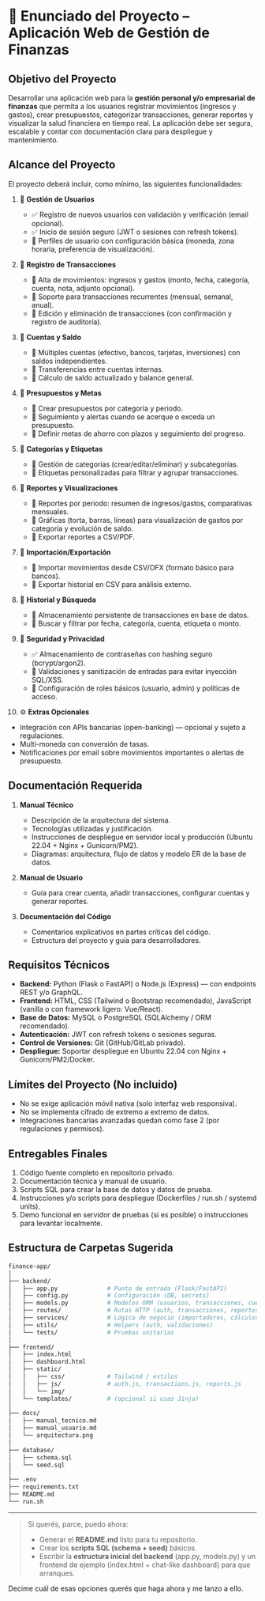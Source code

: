 # 📄 Enunciado del Proyecto – Aplicación Web de Gestión de Finanzas

## Objetivo del Proyecto

Desarrollar una aplicación web para la **gestión personal y/o empresarial de finanzas** que permita a los usuarios registrar movimientos (ingresos y gastos), crear presupuestos, categorizar transacciones, generar reportes y visualizar la salud financiera en tiempo real. La aplicación debe ser segura, escalable y contar con documentación clara para despliegue y mantenimiento.

## Alcance del Proyecto

El proyecto deberá incluir, como mínimo, las siguientes funcionalidades:

1. 🔴 **Gestión de Usuarios**

   * ✅ Registro de nuevos usuarios con validación y verificación (email opcional).
   * ✅ Inicio de sesión seguro (JWT o sesiones con refresh tokens).
   * 🔴 Perfiles de usuario con configuración básica (moneda, zona horaria, preferencia de visualización).

2. 🔴 **Registro de Transacciones**

   * 🔴 Alta de movimientos: ingresos y gastos (monto, fecha, categoría, cuenta, nota, adjunto opcional).
   * 🔴 Soporte para transacciones recurrentes (mensual, semanal, anual).
   * 🔴 Edición y eliminación de transacciones (con confirmación y registro de auditoría).

3. 🔴 **Cuentas y Saldo**

   * 🔴 Múltiples cuentas (efectivo, bancos, tarjetas, inversiones) con saldos independientes.
   * 🔴 Transferencias entre cuentas internas.
   * 🔴 Cálculo de saldo actualizado y balance general.

4. 🔴 **Presupuestos y Metas**

   * 🔴 Crear presupuestos por categoría y periodo.
   * 🔴 Seguimiento y alertas cuando se acerque o exceda un presupuesto.
   * 🔴 Definir metas de ahorro con plazos y seguimiento del progreso.

5. 🔴 **Categorías y Etiquetas**

   * 🔴 Gestión de categorías (crear/editar/eliminar) y subcategorías.
   * 🔴 Etiquetas personalizadas para filtrar y agrupar transacciones.

6. 🔴 **Reportes y Visualizaciones**

   * 🔴 Reportes por periodo: resumen de ingresos/gastos, comparativas mensuales.
   * 🔴 Gráficas (torta, barras, líneas) para visualización de gastos por categoría y evolución de saldo.
   * 🔴 Exportar reportes a CSV/PDF.

7. 🔴 **Importación/Exportación**

   * 🔴 Importar movimientos desde CSV/OFX (formato básico para bancos).
   * 🔴 Exportar historial en CSV para análisis externo.

8. 🔴 **Historial y Búsqueda**

   * 🔴 Almacenamiento persistente de transacciones en base de datos.
   * 🔴 Buscar y filtrar por fecha, categoría, cuenta, etiqueta o monto.

9. 🔴 **Seguridad y Privacidad**

   * ✅ Almacenamiento de contraseñas con hashing seguro (bcrypt/argon2).
   * 🔴 Validaciones y sanitización de entradas para evitar inyección SQL/XSS.
   * 🔴 Configuración de roles básicos (usuario, admin) y políticas de acceso.

10. ⚙️ **Extras Opcionales**

* Integración con APIs bancarias (open-banking) — opcional y sujeto a regulaciones.
* Multi-moneda con conversión de tasas.
* Notificaciones por email sobre movimientos importantes o alertas de presupuesto.

## Documentación Requerida

1. **Manual Técnico**

   * Descripción de la arquitectura del sistema.
   * Tecnologías utilizadas y justificación.
   * Instrucciones de despliegue en servidor local y producción (Ubuntu 22.04 + Nginx + Gunicorn/PM2).
   * Diagramas: arquitectura, flujo de datos y modelo ER de la base de datos.

2. **Manual de Usuario**

   * Guía para crear cuenta, añadir transacciones, configurar cuentas y generar reportes.

3. **Documentación del Código**

   * Comentarios explicativos en partes críticas del código.
   * Estructura del proyecto y guía para desarrolladores.

## Requisitos Técnicos

* **Backend:** Python (Flask o FastAPI) o Node.js (Express) — con endpoints REST y/o GraphQL.
* **Frontend:** HTML, CSS (Tailwind o Bootstrap recomendado), JavaScript (vanilla o con framework ligero: Vue/React).
* **Base de Datos:** MySQL o PostgreSQL (SQLAlchemy / ORM recomendado).
* **Autenticación:** JWT con refresh tokens o sesiones seguras.
* **Control de Versiones:** Git (GitHub/GitLab privado).
* **Despliegue:** Soportar despliegue en Ubuntu 22.04 con Nginx + Gunicorn/PM2/Docker.

## Límites del Proyecto (No incluido)

* No se exige aplicación móvil nativa (solo interfaz web responsiva).
* No se implementa cifrado de extremo a extremo de datos.
* Integraciones bancarias avanzadas quedan como fase 2 (por regulaciones y permisos).

## Entregables Finales

1. Código fuente completo en repositorio privado.
2. Documentación técnica y manual de usuario.
3. Scripts SQL para crear la base de datos y datos de prueba.
4. Instrucciones y/o scripts para despliegue (Dockerfiles / run.sh / systemd units).
5. Demo funcional en servidor de pruebas (si es posible) o instrucciones para levantar localmente.

## Estructura de Carpetas Sugerida

```bash
finance-app/
│
├── backend/
│   ├── app.py              # Punto de entrada (Flask/FastAPI)
│   ├── config.py           # Configuración (DB, secrets)
│   ├── models.py           # Modelos ORM (usuarios, transacciones, cuentas, presupuestos)
│   ├── routes/             # Rutas HTTP (auth, transacciones, reportes)
│   ├── services/           # Lógica de negocio (importadores, cálculos)
│   ├── utils/              # Helpers (auth, validaciones)
│   └── tests/              # Pruebas unitarias
│
├── frontend/
│   ├── index.html
│   ├── dashboard.html
│   ├── static/
│   │   ├── css/            # Tailwind / estilos
│   │   ├── js/             # auth.js, transactions.js, reports.js
│   │   └── img/
│   └── templates/          # (opcional si usas Jinja)
│
├── docs/
│   ├── manual_tecnico.md
│   ├── manual_usuario.md
│   └── arquitectura.png
│
├── database/
│   ├── schema.sql
│   └── seed.sql
│
├── .env
├── requirements.txt
├── README.md
└── run.sh
```

---

> Si querés, parce, puedo ahora:
>
> * Generar el **README.md** listo para tu repositorio.
> * Crear los **scripts SQL (schema + seed)** básicos.
> * Escribir la **estructura inicial del backend** (app.py, models.py) y un frontend de ejemplo (index.html + chat-like dashboard) para que arranques.

Decime cuál de esas opciones querés que haga ahora y me lanzo a ello.
